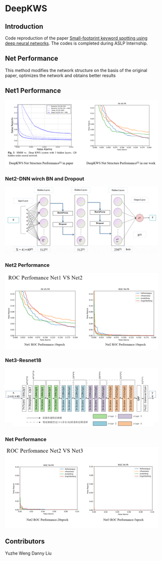 # **DeepKWS**

## Introduction

Code reproduction of the paper [Small-footprint keyword spotting using deep neural networks](https://ieeexplore.ieee.org/abstract/document/6854370). The codes is completed during ASLP Internship.

## Net Performance

This method modifies the network structure on the basis of the original paper, optimizes the network and obtains better results


## Net1 Performance

![net1_performance](https://github.com/WarmCongee/DeepKWS/raw/master/pic/net1_performance.png)



### Net2-DNN wirch BN and Dropout

![net2](https://github.com/WarmCongee/DeepKWS/raw/master/pic/net2.png)

### Net2 Performance

![net2_performance](https://github.com/WarmCongee/DeepKWS/raw/master/pic/net2_performance.png)



### Net3-Resnet18

![net3](https://github.com/WarmCongee/DeepKWS/raw/master/pic/net3.png)

### Net Performance

![net3_performance](https://github.com/WarmCongee/DeepKWS/raw/master/pic/net3_performance.png)



## Contributors

Yuzhe Weng 	Danny Liu
